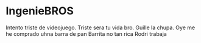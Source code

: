 # IngenieBROS
Intento triste de videojuego.
Triste sera tu vida bro.
Guille la chupa.
Oye me he comprado uhna barra de pan
Barrita no tan rica
Rodri trabaja